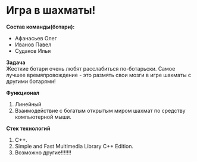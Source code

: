 # Игра в шахматы!
**Состав команды(ботари):**
- Афанасьев Олег
- Иванов Павел
- Судаков Илья

**Задача**  
Жесткие ботари очень любят расслабиться по-ботарьски. Самое лучшее времяпровождение - это размять свои мозги в игре шахматы с другими ботарями! 

**Функционал**
1) Линейный
2) Взаимодействие с богатым открытым миром шахмат по средству компьютерной мыши.

**Стек технологий**
1) C++.
2) Simple and Fast Multimedia Library C++ Edition.
3) Возможно другие!!!!!!!

